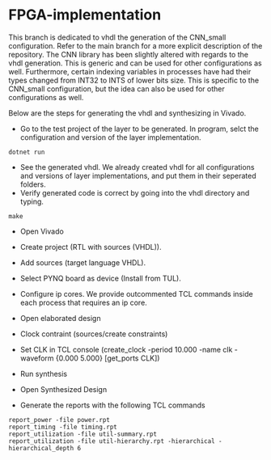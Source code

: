 # FPGA-implementation

This branch is dedicated to vhdl the generation of the CNN_small configuration. Refer to the main branch for a more explicit description of the repository. The CNN library has been slightly altered with regards to the vhdl generation. This is generic and can be used for other configurations as well. Furthermore, certain indexing variables in processes have had their types changed from INT32 to INTS of lower bits size. This is specific to the CNN_small configuration, but the idea can also be used for other configurations as well.

Below are the steps for generating the vhdl and synthesizing in Vivado.

- Go to the test project of the layer to be generated. In program, selct the configuration and version of the layer implementation.
```
dotnet run
```
- See the generated vhdl. We already created vhdl for all configurations and versions of layer implementations, and put them in their seperated folders.
- Verify generated code is correct by going into the vhdl directory and typing.
```
make
```
- Open Vivado
- Create project (RTL with sources (VHDL)).
- Add sources (target language VHDL).
- Select PYNQ board as device (Install from TUL).
- Configure ip cores. We provide outcommented TCL commands inside each process that requires an ip core.
- Open elaborated design
- Clock contraint (sources/create constraints)
- Set CLK in TCL console (create_clock -period 10.000 -name clk -waveform {0.000 5.000} [get_ports CLK])
- Run synthesis
- Open Synthesized Design

- Generate the reports with the following TCL commands
```
report_power -file power.rpt
report_timing -file timing.rpt
report_utilization -file util-summary.rpt
report_utilization -file util-hierarchy.rpt -hierarchical -hierarchical_depth 6
```